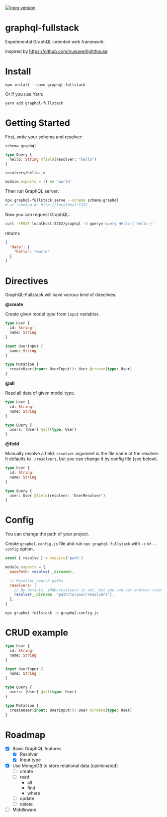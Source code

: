 [![npm version](https://badge.fury.io/js/graphql-fullstack.svg)](https://badge.fury.io/js/graphql-fullstack)

# graphql-fullstack

Experimental GraphQL-oriented web framework.

Inspired by https://github.com/nuwave/lighthouse

# Install

```
npm install --save graphql-fullstack
```

Or if you use Yarn:

```
yarn add graphql-fullstack
```

# Getting Started

First, write your schema and resolver:

`schema.graphql`

```graphql
type Query {
  hello: String @field(resolver: "hello")
}
```

`resolvers/hello.js`

```javascript
module.exports = () => 'world'
```

Then run GraphQL server:

```sh
npx graphql-fullstack serve --schema schema.graphql
# => running on http://localhost:5252
```

Now you can request GraphQL:

```sh
curl -XPOST localhost:5252/graphql -d query='query Hello { hello }'
```

returns

```json
{
  "data": {
    "hello": "world"
  }
}
```

# Directives

GraphQL-Fullstack will have various kind of directives.

**@create**

Create given model type from `input` variables.

```graphql
type User {
  id: String!
  name: String
}

input UserInput {
  name: String
}

type Mutation {
  createUser(input: UserInput!): User @create(type: User)
}
```

**@all**

Read all data of given model type.

```graphql
type User {
  id: String!
  name: String
}

type Query {
  users: [User] @all(type: User)
}
```

**@field**

Manually resolve a field. `resolver` argument is the file name of the resolver. It defaults to `./resolvers`, but you can change it by config file (see below).

```graphql
type User {
  id: String!
  name: String
}

type Query {
  user: User @field(resolver: 'UserResolver')
}
```

# Config

You can change the path of your project.

Create `graphql.config.js` file and run `npx graphql-fullstack` with `-c` or `--config` option.

```javascript
const { resolve } = require('path')

module.exports = {
  basePath: resolve(__dirname),

  // Resolver search paths.
  resolvers: [
    // By default, $PWD/resolvers is set, but you can set another resolvers path.
    resolve(__dirname, 'path/to/your/resolvers'),
  ],
}
```

```
npx graphql-fullstack -c graphql.config.js
```

# CRUD example

```graphql
type User {
  id: String!
  name: String
}

input UserInput {
  name: String
}

type Query {
  users: [User] @all(type: User)
}

type Mutation {
  createUser(input: UserInput!): User @create(type: User)
}
```

# Roadmap

- [x] Basic GraphQL features
  - [x] Resolver
  - [x] Input type
- [x] Use MongoDB to store relational data [opinionated]
  - [ ] create
  - [ ] read
    - all
    - find
    - where
  - [ ] update
  - [ ] delete
- [ ] Middleware

```

```

